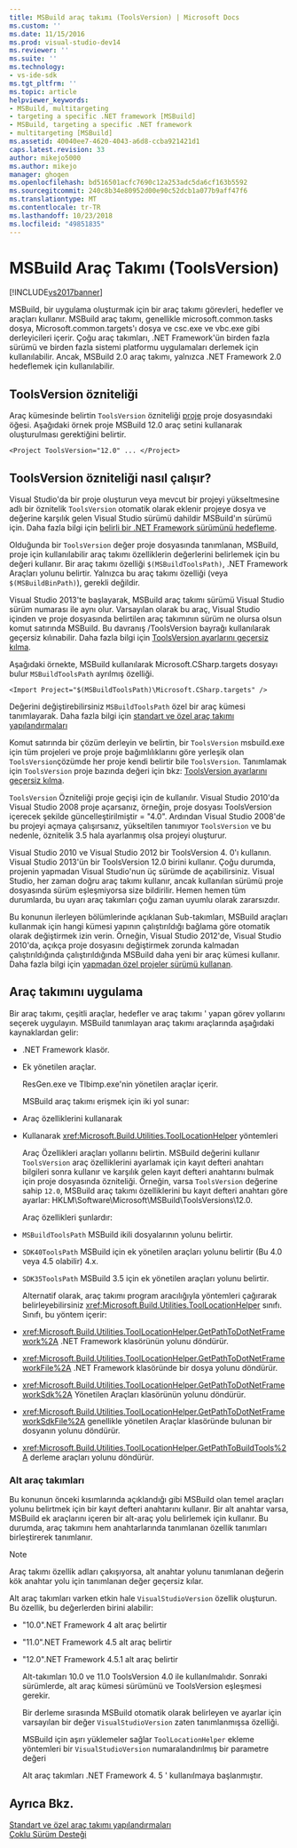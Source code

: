 ```yaml
---
title: MSBuild araç takımı (ToolsVersion) | Microsoft Docs
ms.custom: ''
ms.date: 11/15/2016
ms.prod: visual-studio-dev14
ms.reviewer: ''
ms.suite: ''
ms.technology:
- vs-ide-sdk
ms.tgt_pltfrm: ''
ms.topic: article
helpviewer_keywords:
- MSBuild, multitargeting
- targeting a specific .NET framework [MSBuild]
- MSBuild, targeting a specific .NET framework
- multitargeting [MSBuild]
ms.assetid: 40040ee7-4620-4043-a6d8-ccba921421d1
caps.latest.revision: 33
author: mikejo5000
ms.author: mikejo
manager: ghogen
ms.openlocfilehash: bd516501acfc7690c12a253adc5da6cf163b5592
ms.sourcegitcommit: 240c8b34e80952d00e90c52dcb1a077b9aff47f6
ms.translationtype: MT
ms.contentlocale: tr-TR
ms.lasthandoff: 10/23/2018
ms.locfileid: "49851835"
---
```

# <a name="msbuild-toolset-toolsversion"></a>MSBuild Araç Takımı (ToolsVersion)
[!INCLUDE[vs2017banner](../includes/vs2017banner.md)]

  
MSBuild, bir uygulama oluşturmak için bir araç takımı görevleri, hedefler ve araçları kullanır. MSBuild araç takımı, genellikle microsoft.common.tasks dosya, Microsoft.common.targets'ı dosya ve csc.exe ve vbc.exe gibi derleyicileri içerir. Çoğu araç takımları, .NET Framework'ün birden fazla sürümü ve birden fazla sistemi platformu uygulamaları derlemek için kullanılabilir. Ancak, MSBuild 2.0 araç takımı, yalnızca .NET Framework 2.0 hedeflemek için kullanılabilir.  
  
## <a name="toolsversion-attribute"></a>ToolsVersion özniteliği  
 Araç kümesinde belirtin `ToolsVersion` özniteliği [proje](../msbuild/project-element-msbuild.md) proje dosyasındaki öğesi. Aşağıdaki örnek proje MSBuild 12.0 araç setini kullanarak oluşturulması gerektiğini belirtir.  
  
```  
<Project ToolsVersion="12.0" ... </Project>  
```  
  
## <a name="how-the-toolsversion-attribute-works"></a>ToolsVersion özniteliği nasıl çalışır?  
 Visual Studio'da bir proje oluşturun veya mevcut bir projeyi yükseltmesine adlı bir öznitelik `ToolsVersion` otomatik olarak eklenir projeye dosya ve değerine karşılık gelen Visual Studio sürümü dahildir MSBuild'ın sürümü için. Daha fazla bilgi için [belirli bir .NET Framework sürümünü hedefleme](../ide/targeting-a-specific-dotnet-framework-version.md).  
  
 Olduğunda bir `ToolsVersion` değer proje dosyasında tanımlanan, MSBuild, proje için kullanılabilir araç takımı özelliklerin değerlerini belirlemek için bu değeri kullanır. Bir araç takımı özelliği `$(MSBuildToolsPath)`, .NET Framework Araçları yolunu belirtir. Yalnızca bu araç takımı özelliği (veya `$(MSBuildBinPath)`), gerekli değildir.  
  
 Visual Studio 2013'te başlayarak, MSBuild araç takımı sürümü Visual Studio sürüm numarası ile aynı olur. Varsayılan olarak bu araç, Visual Studio içinden ve proje dosyasında belirtilen araç takımının sürüm ne olursa olsun komut satırında MSBuild.  Bu davranış /ToolsVersion bayrağı kullanılarak geçersiz kılınabilir. Daha fazla bilgi için [ToolsVersion ayarlarını geçersiz kılma](../msbuild/overriding-toolsversion-settings.md).  
  
 Aşağıdaki örnekte, MSBuild kullanılarak Microsoft.CSharp.targets dosyayı bulur `MSBuildToolsPath` ayrılmış özelliği.  
  
```  
<Import Project="$(MSBuildToolsPath)\Microsoft.CSharp.targets" />  
```  
  
 Değerini değiştirebilirsiniz `MSBuildToolsPath` özel bir araç kümesi tanımlayarak. Daha fazla bilgi için [standart ve özel araç takımı yapılandırmaları](../msbuild/standard-and-custom-toolset-configurations.md)  
  
 Komut satırında bir çözüm derleyin ve belirtin, bir `ToolsVersion` msbuild.exe için tüm projeleri ve proje proje bağımlılıklarını göre yerleşik olan `ToolsVersion`çözümde her proje kendi belirtir bile `ToolsVersion`. Tanımlamak için `ToolsVersion` proje bazında değeri için bkz: [ToolsVersion ayarlarını geçersiz kılma](../msbuild/overriding-toolsversion-settings.md).  
  
 `ToolsVersion` Özniteliği proje geçişi için de kullanılır. Visual Studio 2010'da Visual Studio 2008 proje açarsanız, örneğin, proje dosyası ToolsVersion içerecek şekilde güncelleştirilmiştir = "4.0". Ardından Visual Studio 2008'de bu projeyi açmaya çalışırsanız, yükseltilen tanımıyor `ToolsVersion` ve bu nedenle, öznitelik 3.5 hala ayarlanmış olsa projeyi oluşturur.  
  
 Visual Studio 2010 ve Visual Studio 2012 bir ToolsVersion 4. 0'ı kullanın. Visual Studio 2013'ün bir ToolsVersion 12.0 birini kullanır. Çoğu durumda, projenin yapmadan Visual Studio'nun üç sürümde de açabilirsiniz. Visual Studio, her zaman doğru araç takımı kullanır, ancak kullanılan sürümü proje dosyasında sürüm eşleşmiyorsa size bildirilir. Hemen hemen tüm durumlarda, bu uyarı araç takımları çoğu zaman uyumlu olarak zararsızdır.  
  
 Bu konunun ilerleyen bölümlerinde açıklanan Sub-takımları, MSBuild araçları kullanmak için hangi kümesi yapının çalıştırıldığı bağlama göre otomatik olarak değiştirmek izin verin. Örneğin, Visual Studio 2012'de, Visual Studio 2010'da, açıkça proje dosyasını değiştirmek zorunda kalmadan çalıştırıldığında çalıştırıldığında MSBuild daha yeni bir araç kümesi kullanır. Daha fazla bilgi için [yapmadan özel projeler sürümü kullanan](../misc/making-custom-projects-version-aware.md).  
  
## <a name="toolset-implementation"></a>Araç takımını uygulama  
 Bir araç takımı, çeşitli araçlar, hedefler ve araç takımı ' yapan görev yollarını seçerek uygulayın. MSBuild tanımlayan araç takımı araçlarında aşağıdaki kaynaklardan gelir:  
  
- .NET Framework klasör.  
  
- Ek yönetilen araçlar.  
  
  ResGen.exe ve Tlbimp.exe'nin yönetilen araçlar içerir.  
  
  MSBuild araç takımı erişmek için iki yol sunar:  
  
- Araç özelliklerini kullanarak  
  
- Kullanarak <xref:Microsoft.Build.Utilities.ToolLocationHelper> yöntemleri  
  
  Araç Özellikleri araçları yollarını belirtin. MSBuild değerini kullanır `ToolsVersion` araç özelliklerini ayarlamak için kayıt defteri anahtarı bilgileri sonra kullanır ve karşılık gelen kayıt defteri anahtarını bulmak için proje dosyasında özniteliği. Örneğin, varsa `ToolsVersion` değerine sahip `12.0`, MSBuild araç takımı özelliklerini bu kayıt defteri anahtarı göre ayarlar: HKLM\Software\Microsoft\MSBuild\ToolsVersions\12.0.  
  
  Araç özellikleri şunlardır:  
  
- `MSBuildToolsPath` MSBuild ikili dosyalarının yolunu belirtir.  
  
- `SDK40ToolsPath` MSBuild için ek yönetilen araçları yolunu belirtir (Bu 4.0 veya 4.5 olabilir) 4.x.  
  
- `SDK35ToolsPath` MSBuild 3.5 için ek yönetilen araçları yolunu belirtir.  
  
  Alternatif olarak, araç takımı program aracılığıyla yöntemleri çağırarak belirleyebilirsiniz <xref:Microsoft.Build.Utilities.ToolLocationHelper> sınıfı. Sınıfı, bu yöntem içerir:  
  
- <xref:Microsoft.Build.Utilities.ToolLocationHelper.GetPathToDotNetFramework%2A> .NET Framework klasörünün yolunu döndürür.  
  
- <xref:Microsoft.Build.Utilities.ToolLocationHelper.GetPathToDotNetFrameworkFile%2A> .NET Framework klasöründe bir dosya yolunu döndürür.  
  
- <xref:Microsoft.Build.Utilities.ToolLocationHelper.GetPathToDotNetFrameworkSdk%2A> Yönetilen Araçları klasörünün yolunu döndürür.  
  
- <xref:Microsoft.Build.Utilities.ToolLocationHelper.GetPathToDotNetFrameworkSdkFile%2A> genellikle yönetilen Araçlar klasöründe bulunan bir dosyanın yolunu döndürür.  
  
- <xref:Microsoft.Build.Utilities.ToolLocationHelper.GetPathToBuildTools%2A> derleme araçları yolunu döndürür.  
  
### <a name="sub-toolsets"></a>Alt araç takımları  
 Bu konunun önceki kısımlarında açıklandığı gibi MSBuild olan temel araçları yolunu belirtmek için bir kayıt defteri anahtarını kullanır. Bir alt anahtar varsa, MSBuild ek araçlarını içeren bir alt-araç yolu belirlemek için kullanır. Bu durumda, araç takımını hem anahtarlarında tanımlanan özellik tanımları birleştirerek tanımlanır.  
  
> [!NOTE]
>  Araç takımı özellik adları çakışıyorsa, alt anahtar yolunu tanımlanan değerin kök anahtar yolu için tanımlanan değer geçersiz kılar.  
  
 Alt araç takımları varken etkin hale `VisualStudioVersion` özellik oluşturun. Bu özellik, bu değerlerden birini alabilir:  
  
- "10.0".NET Framework 4 alt araç belirtir  
  
- "11.0".NET Framework 4.5 alt araç belirtir  
  
- "12.0".NET Framework 4.5.1 alt araç belirtir  
  
  Alt-takımları 10.0 ve 11.0 ToolsVersion 4.0 ile kullanılmalıdır. Sonraki sürümlerde, alt araç kümesi sürümünü ve ToolsVersion eşleşmesi gerekir.  
  
  Bir derleme sırasında MSBuild otomatik olarak belirleyen ve ayarlar için varsayılan bir değer `VisualStudioVersion` zaten tanımlanmışsa özelliği.  
  
  MSBuild için aşırı yüklemeler sağlar `ToolLocationHelper` ekleme yöntemleri bir `VisualStudioVersion` numaralandırılmış bir parametre değeri  
  
  Alt araç takımları .NET Framework 4. 5 ' kullanılmaya başlanmıştır.  
  
## <a name="see-also"></a>Ayrıca Bkz.  
 [Standart ve özel araç takımı yapılandırmaları](../msbuild/standard-and-custom-toolset-configurations.md)   
 [Çoklu Sürüm Desteği](../msbuild/msbuild-multitargeting-overview.md)



